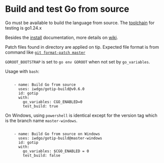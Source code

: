 # Build and test Go from source

Go must be available to build the language from source.
The [toolchain](https://go.dev/doc/toolchain) for testing is go1.24.x

Besides the [install](https://go.dev/doc/install/source) documentation, more details on [wiki](https://github.com/iwdgo/gotip-build/wiki).

Patch files found in directory are applied on tip.
Expected file format is from command like [`git format-patch master`](https://git-scm.com/docs/git-format-patch)

`GOROOT_BOOTSTRAP` is set to `go env GOROOT` when not set by `go_variables`.

Usage with `bash`:

```

    - name: Build Go from source
      uses: iwdgo/gotip-build@v0.6.0
      id: gotip
      with:
        go_variables: CGO_ENABLED=0
        test_build: true

```

On Windows, using `powershell` is identical except for the version tag which is the branch name `master-windows`.

```

    - name: Build Go from source on Windows
      uses: iwdgo/gotip-build@master-windows
      id: gotip
      with:
        go_variables: $CGO_ENABLED = 0
        test_build: false

```
